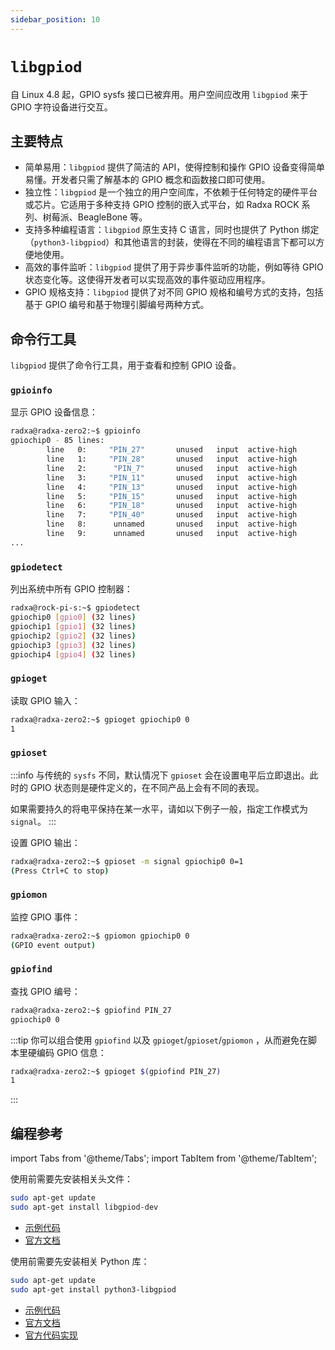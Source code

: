 ```yaml
---
sidebar_position: 10
---
```


# `libgpiod`

自 Linux 4.8 起，GPIO sysfs 接口已被弃用。用户空间应改用 `libgpiod` 来于 GPIO 字符设备进行交互。

## 主要特点

- 简单易用：`libgpiod` 提供了简洁的 API，使得控制和操作 GPIO 设备变得简单易懂。开发者只需了解基本的 GPIO 概念和函数接口即可使用。
- 独立性：`libgpiod` 是一个独立的用户空间库，不依赖于任何特定的硬件平台或芯片。它适用于多种支持 GPIO 控制的嵌入式平台，如 Radxa ROCK 系列、树莓派、BeagleBone 等。
- 支持多种编程语言：`libgpiod` 原生支持 C 语言，同时也提供了 Python 绑定（`python3-libgpiod`）和其他语言的封装，使得在不同的编程语言下都可以方便地使用。
- 高效的事件监听：`libgpiod` 提供了用于异步事件监听的功能，例如等待 GPIO 状态变化等。这使得开发者可以实现高效的事件驱动应用程序。
- GPIO 规格支持：`libgpiod` 提供了对不同 GPIO 规格和编号方式的支持，包括基于 GPIO 编号和基于物理引脚编号两种方式。

## 命令行工具

`libgpiod` 提供了命令行工具，用于查看和控制 GPIO 设备。

### `gpioinfo`

显示 GPIO 设备信息：

```bash
radxa@radxa-zero2:~$ gpioinfo
gpiochip0 - 85 lines:
        line   0:     "PIN_27"       unused   input  active-high
        line   1:     "PIN_28"       unused   input  active-high
        line   2:      "PIN_7"       unused   input  active-high
        line   3:     "PIN_11"       unused   input  active-high
        line   4:     "PIN_13"       unused   input  active-high
        line   5:     "PIN_15"       unused   input  active-high
        line   6:     "PIN_18"       unused   input  active-high
        line   7:     "PIN_40"       unused   input  active-high
        line   8:      unnamed       unused   input  active-high
        line   9:      unnamed       unused   input  active-high
...
```

### `gpiodetect`

列出系统中所有 GPIO 控制器：

```bash
radxa@rock-pi-s:~$ gpiodetect
gpiochip0 [gpio0] (32 lines)
gpiochip1 [gpio1] (32 lines)
gpiochip2 [gpio2] (32 lines)
gpiochip3 [gpio3] (32 lines)
gpiochip4 [gpio4] (32 lines)
```

### `gpioget`

读取 GPIO 输入：

```bash
radxa@radxa-zero2:~$ gpioget gpiochip0 0
1
```

### `gpioset`

:::info
与传统的 `sysfs` 不同，默认情况下 `gpioset` 会在设置电平后立即退出。此时的 GPIO 状态则是硬件定义的，在不同产品上会有不同的表现。

如果需要持久的将电平保持在某一水平，请如以下例子一般，指定工作模式为 `signal`。
:::

设置 GPIO 输出：

```bash
radxa@radxa-zero2:~$ gpioset -m signal gpiochip0 0=1
(Press Ctrl+C to stop)
```

### `gpiomon`

监控 GPIO 事件：

```bash
radxa@radxa-zero2:~$ gpiomon gpiochip0 0
(GPIO event output)
```

### `gpiofind`

查找 GPIO 编号：

```bash
radxa@radxa-zero2:~$ gpiofind PIN_27
gpiochip0 0
```

:::tip
你可以组合使用 `gpiofind` 以及 `gpioget`/`gpioset`/`gpiomon` ，从而避免在脚本里硬编码 GPIO 信息：

```bash
radxa@radxa-zero2:~$ gpioget $(gpiofind PIN_27)
1
```

:::

## 编程参考

import Tabs from '@theme/Tabs';
import TabItem from '@theme/TabItem';

<Tabs queryString="lang">
<TabItem value="C">

使用前需要先安装相关头文件：

```bash
sudo apt-get update
sudo apt-get install libgpiod-dev
```

- [示例代码](https://git.kernel.org/pub/scm/libs/libgpiod/libgpiod.git/tree/examples)
- [官方文档](https://libgpiod.readthedocs.io/en/latest/index.html)

</TabItem>
<TabItem value="Python">

使用前需要先安装相关 Python 库：

```bash
sudo apt-get update
sudo apt-get install python3-libgpiod
```

- [示例代码](https://git.kernel.org/pub/scm/libs/libgpiod/libgpiod.git/tree/bindings/python/examples)
- [官方文档](https://libgpiod.readthedocs.io/en/latest/index.html)
- [官方代码实现](https://git.kernel.org/pub/scm/libs/libgpiod/libgpiod.git/tree/bindings/python/gpiod)

</TabItem>
</Tabs>
